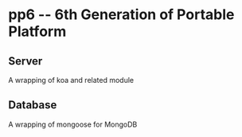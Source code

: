 # pp6 -- 6th Generation of Portable Platform

## Server

A wrapping of koa and related module

## Database

A wrapping of mongoose for MongoDB

